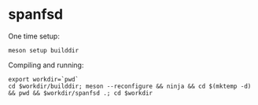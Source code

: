 # spanfsd

One time setup:

```
meson setup builddir
```

Compiling and running:

```
export workdir=`pwd` 
cd $workdir/builddir; meson --reconfigure && ninja && cd $(mktemp -d) && pwd && $workdir/spanfsd .; cd $workdir
```
